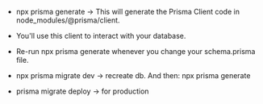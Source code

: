 * npx prisma generate -> This will generate the Prisma Client code in node_modules/@prisma/client.  
* You'll use this client to interact with your database.  
* Re-run npx prisma generate whenever you change your schema.prisma file.

* npx prisma migrate dev -> recreate db. And then: npx prisma generate

* prisma migrate deploy -> for production




